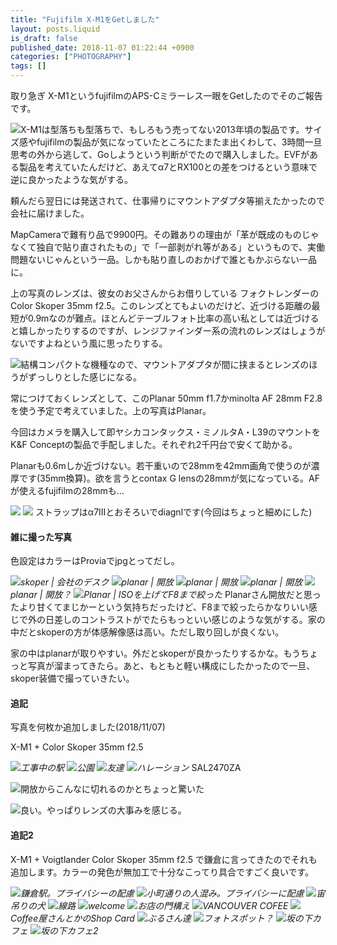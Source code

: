 ```yaml
---
title: "Fujifilm X-M1をGetしました"
layout: posts.liquid
is_draft: false
published_date: 2018-11-07 01:22:44 +0900
categories: ["PHOTOGRAPHY"]
tags: []
---
```


取り急ぎ X-M1というfujifilmのAPS-Cミラーレス一眼をGetしたのでそのご報告です。

 <img class="in_article" src="/public/images/2019/01/8c60b-1lqQzToq3tLZXqB4S8QXhQg.jpg">X-M1は型落ちも型落ちで、もしろもう売ってない2013年頃の製品です。サイズ感やfujifilmの製品が気になっていたところにたまたま出くわして、3時間一旦思考の外から逃して、Goしようという判断がでたので購入しました。EVFがある製品を考えていたんだけど、あえてα7とRX100との差をつけるという意味で逆に良かったような気がする。

頼んだら翌日には発送されて、仕事帰りにマウントアダプタ等揃えたかったので会社に届けました。

MapCameraで難有り品で9900円。その難ありの理由が「革が既成のものじゃなくて独自で貼り直されたもの」で「一部剥がれ等がある」というもので、実働問題ないじゃんという一品。しかも貼り直しのおかげで誰ともかぶらない一品に。

上の写真のレンズは、彼女のお父さんからお借りしている フォクトレンダーのColor Skoper 35mm f2.5。このレンズとてもよいのだけど、近づける距離の最短が0.9mなのが難点。ほとんどテーブルフォト比率の高い私としては近づけると嬉しかったりするのですが、レンジファインダー系の流れのレンズはしょうがないですよねという風に思ったりする。

 <img class="in_article" src="/public/images/2019/01/3f988-1ZFTY8zNyk3Jvty9INbs5tg.jpg">結構コンパクトな機種なので、マウントアダプタが間に挟まるとレンズのほうがずっしりとした感じになる。

常につけておくレンズとして、このPlanar 50mm f1.7かminolta AF 28mm F2.8 を使う予定で考えていました。上の写真はPlanar。

今回はカメラを購入して即ヤシカコンタックス・ミノルタA・L39のマウントを K&F Conceptの製品で手配しました。それぞれ2千円台で安くて助かる。

Planarも0.6mしか近づけない。若干重いので28mmを42mm画角で使うのが濃厚です(35mm換算)。欲を言うとcontax G lensの28mmが気になっている。AFが使えるfujifilmの28mmも…

 <img class="in_article" src="/public/images/2019/01/ea4b9-1TQGc4nH4qBDcnr2nVX8LFg.jpg"> 
 <img class="in_article" src="/public/images/2019/01/ef9c9-1Eajq_ygQHdo7Am04T21lRA.jpg">
 ストラップはα7IIIとおそろいでdiagnlです(今回はちょっと細めにした)

#### 雑に撮った写真
色設定はカラーはProviaでjpgとってだし。

 <img class="in_article" src="/public/images/2019/01/9bf7e-1xBeYe3Dlhzt-zBX8RdbCrA.jpg">_skoper | 会社のデスク_
 <img class="in_article" src="/public/images/2019/01/671d3-19S8FwKgiDLh2nnd7DAMgzw.jpg">_planar | 開放_
 <img class="in_article" src="/public/images/2019/01/89cab-1Qw-wvpEXuRaArjfPH0Rp1Q.jpg">_planar | 開放_
 <img class="in_article" src="/public/images/2019/01/06885-18am8qbs_dJfwggutgzLxmA.jpg">_planar | 開放_
 <img class="in_article" src="/public/images/2019/01/748fb-1HcQNtwtJo0p92vDKh50dNw.jpg">_planar | 開放？_
 <img class="in_article" src="/public/images/2019/01/8a05c-1pnQ3sgkmjfu-pXUFaZtN1Q.jpg">_Planar | ISOを上げてF8まで絞った_
Planarさん開放だと思ったより甘くてまじかーという気持ちだったけど、F8まで絞ったらかなりいい感じで外の日差しのコントラストがでたらもっといい感じのような気がする。家の中だとskoperの方が体感解像感は高い。ただし取り回しが良くない。

家の中はplanarが取りやすい。外だとskoperが良かったりするかな。もうちょっと写真が溜まってきたら。あと、もともと軽い構成にしたかったので一旦、skoper装備で撮っていきたい。

#### 追記
写真を何枚か追加しました(2018/11/07)

X-M1 + Color Skoper 35mm f2.5

 <img class="in_article" src="/public/images/2019/01/46c44-1sGpio63zlqD5Y6LfcUkcHg.jpg">_工事中の駅_
 <img class="in_article" src="/public/images/2019/01/eb60a-1EBTryD514BJOlqc-U2p8EQ.jpg">_公園_
 <img class="in_article" src="/public/images/2019/01/9590c-1gkOdp-tqXRdYLTKirk42yQ.jpg">_友達_
 <img class="in_article" src="/public/images/2019/01/d62e1-1DmgZItzzadnFPUrAqSc0fA.jpg">_ハレーション_
SAL2470ZA

 <img class="in_article" src="/public/images/2019/01/bb7a3-11SdHmbEkldP1VVnhfJ-OpA@2x.jpg">開放からこんなに切れるのかとちょっと驚いた

 <img class="in_article" src="/public/images/2019/01/33f63-19B_1_BRkD_ogrHkP540e0w@2x.jpg">良い。やっぱりレンズの大事みを感じる。

#### 追記2
X-M1 + Voigtlander Color Skoper 35mm f2.5 で鎌倉に言ってきたのでそれも追加します。カラーの発色が無加工で十分なこってり具合ですごく良いです。

 <img class="in_article" src="/public/images/2019/01/33f97-1_7CwGVN9TBWCZ0DW2Y83Ow.jpg">_鎌倉駅。プライバシーの配慮_
 <img class="in_article" src="/public/images/2019/01/46162-148UCZS2UYUPr47SWlhC-jA.jpg">_小町通りの人混み。プライバシーに配慮_
 <img class="in_article" src="/public/images/2019/01/57795-10CiPSIIXskG4XYsh17SREg.jpg">_宙吊りの犬_
 <img class="in_article" src="/public/images/2019/01/6997d-1isysGgVAVCm6sxogVqUdFA.jpg">_線路_
 <img class="in_article" src="/public/images/2019/01/92cb1-1HYWCuOERIt8JhcvrS66RQg.jpg">_welcome_
 <img class="in_article" src="/public/images/2019/01/f1cde-1I6iWNnqTyqZD-mXRRWQJjw.jpg">_お店の門構え_
 <img class="in_article" src="/public/images/2019/01/384b7-15NO3TaS_NV-uLjVcUOkvig.jpg">_VANCOUVER COFEE_
 <img class="in_article" src="/public/images/2019/01/d6ead-1RDS3gYltGZ5Fs448CZwEWw.jpg">_Coffee屋さんとかのShop Card_
 <img class="in_article" src="/public/images/2019/01/3229d-1mFyE48rG1I8TiCF4Du7jdQ.jpg">_ぶるさん達_
 <img class="in_article" src="/public/images/2019/01/3bf49-1IhyObzJMahciCqVGTOK6EQ.jpg">_フォトスポット？_
 <img class="in_article" src="/public/images/2019/01/36f3f-1ZA-NLMdTwZ_8wOTySws74Q.jpg">_坂の下カフェ_
 <img class="in_article" src="/public/images/2019/01/0c4d3-1UjN8wiNngy9mqSuo7R7XBg.jpg">_坂の下カフェ2_

